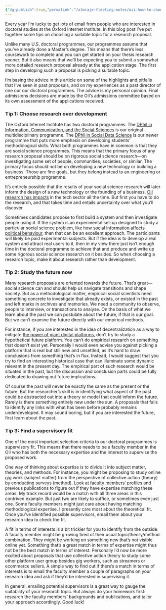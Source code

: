 ```yaml
---
{"dg-publish":true,"permalink":"/almraje-fleeting-notes/oii-how-to-choose-a-topic-for-an-oii-doctoral-research-proposal/"}
---
```


Every year I’m lucky to get lots of email from people who are interested in doctoral studies at the Oxford Internet Institute. In this blog post I’ve put together some tips on choosing a suitable topic for a research proposal.

Unlike many U.S. doctoral programmes, our programmes assume that you’ve already done a Master’s degree. This means that there’s less coursework to complete and you can get started on your thesis research sooner. But it also means that we’ll be expecting you to submit a somewhat more detailed research proposal already at the application stage. The first step in developing such a proposal is picking a suitable topic.

I’m basing the advice in this article on some of the highlights and pitfalls that I’ve seen in past proposals, and on my experiences as a past director of one our our doctoral programmes. The advice is my personal opinion. Final admissions decisions are made by the OII’s admissions committee based on its own assessment of the applications received.

### Tip 1: Choose research over development

The Oxford Internet Institute has two doctoral programmes. The [DPhil in Information, Communication, and the Social Sciences](https://www.oii.ox.ac.uk/study/dphil-in-information-communication-and-the-social-sciences/) is our original multidisciplinary programme. The [DPhil in Social Data Science](https://www.oii.ox.ac.uk/study/dphil-in-social-data-science/) is our newer programme that puts more emphasis on developing students’ methodological skills. What both programmes have in common is that they are social science programmes. This means that the primary focus of any research proposal should be on rigorous social science research—on investigating some set of people, communities, societies, or similar. The primary focus should not be on developing a new technology or building a business. Those are fine goals, but they belong instead to an engineering or entrepreneurship programme.

It’s entirely possible that the results of your social science research will later inform the design of a new technology or the founding of a business. [OII research has impacts](https://www.oii.ox.ac.uk/news/releases/ai-modelling-tool-developed-by-oxford-academics-incorporated-into-amazon-anti-bias-software-2/) in the tech sector all the time. But first you have to do the research, and that takes time and entails uncertainty over what you’ll discover.

Sometimes candidates propose to first build a system and then investigate people using it. If the system is an experimental set-up designed to study a particular social science problem, like [how social information affects political behaviour](https://www.cambridge.org/core/journals/european-political-science-review/article/social-information-and-political-participation-on-the-internet-an-experiment/2E60A67C9A457DC66B884E87CBA8E941), then that can be an excellent approach. The participants will likely be paid experimental subjects. But if the idea is to develop a real system and attract real users to it, then in my view there just isn’t enough time in the doctoral programme to achieve that and produce and write up some rigorous social science research on it besides. So when choosing a research topic, make it about research rather than development.

### Tip 2: Study the future now

Many research proposals are oriented towards the future. That’s great—social science can and should help us navigate transitions and shape society. But as a methodological matter, empirical social scientists need something concrete to investigate that already exists, or existed in the past and left marks in archives and memories. We need a community to observe, people to interview, or transactions to analyse. On the basis of what we learn about the past we can postulate about the future, if that is our goal. But we can’t examine the future directly with our empirical methods.

For instance, if you are interested in the idea of decentralization as a way to mitigate [the power of giant digital platforms](https://mitpress.mit.edu/books/cloud-empires), don’t try to study a hypothetical future platform. You can’t do empirical research on something that doesn’t exist yet. Personally I would even advise you against picking a platform that is real but still new and unsettled, as it’s hard to draw conclusions from something that’s in flux. Instead, I would suggest that you try to find an interesting historical case that can illuminate some dynamic relevant in the present day. The empirical part of such research would be situated in the past, but the discussion and conclusion parts could be fully dedicated to drawing out future implications.

Of course the past will never be exactly the same as the present or the future. But the researcher’s skill is in identifying what aspect of the past could be abstracted out into a theory or model that could inform the future. Rarely is there something entirely new under the sun. A proposals that fails to identify any links with what has been before probably remains underdeveloped. It may sound boring, but if you are interested the future, first learn about the past.

### Tip 3: Find a supervisory fit

One of the most important selection criteria to our doctoral programmes is supervisory fit. This means that there needs to be a faculty member in the OII who has both the necessary expertise and the interest to supervise the proposed work.

One way of thinking about expertise is to divide it into subject matter, theories, and methods. For instance, you might be proposing to study online gig work (subject matter) from the perspective of collective action (theory) by conducting surveys (method). Look at [faculty members’ profiles](https://www.oii.ox.ac.uk/people/?faculty) and previous publications to figure out if they have expertise matching these areas. My track record would be a match with all three areas in this contrived example. But just two are likely to suffice, or sometimes even just one. Some faculty members might just care about having matching methodological expertise. I presently care most about the theoretical fit. Once you’ve identified possible supervisors, email them about your research idea to check the fit.

A fit in terms of interests is a bit trickier for you to identify from the outside. A faculty member might be growing tired of their usual topic/theory/method combination. They might be working on something new that’s not visible online yet. Something that’s a great match in terms of expertise might thus not be the best match in terms of interest. Personally I’d now be more excited about proposals that use collective action theory to study some other platform user group besides gig workers, such as streamers or ecommerce sellers. A simple way to find out if there’s a match in terms of interests is to email the faculty member a couple of paragraphs on your research idea and ask if they’d be interested in supervising it.

In general, emailing potential supervisors is a great way to gauge the suitability of your research topic. But always do your homework first: research the faculty members’ backgrounds and publications, and tailor your approach accordingly. Good luck!